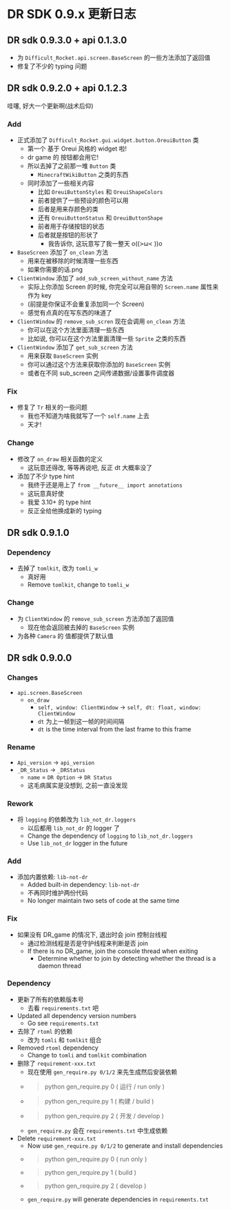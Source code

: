 # DR SDK 0.9.x 更新日志

## DR sdk 0.9.3.0 + api 0.1.3.0

- 为 `Difficult_Rocket.api.screen.BaseScreen` 的一些方法添加了返回值
- 修复了不少的 typing 问题

## DR sdk 0.9.2.0 + api 0.1.2.3

哇噻, 好大一个更新啊(战术后仰)

### Add

- 正式添加了 `Difficult_Rocket.gui.widget.button.OreuiButton` 类
  - 第一个 基于 Oreui 风格的 widget 啦!
  - dr game 的 按钮都会用它!
  - 所以去掉了之前那一堆 `Button` 类
    - `MinecraftWikiButton` 之类的东西
  - 同时添加了一些相关内容
    - 比如 `OreuiButtonStyles` 和 `OreuiShapeColors`
    - 前者提供了一些预设的颜色可以用
    - 后者是用来存颜色的类
    - 还有 `OreuiButtonStatus` 和 `OreuiButtonShape`
    - 前者用于存储按钮的状态
    - 后者就是按钮的形状了
      - 我告诉你, 这玩意写了我一整天 o((>ω< ))o
- `BaseScreen` 添加了 `on_clean` 方法
  - 用来在被移除的时候清理一些东西
  - 如果你需要的话.png
- `ClientWindow` 添加了 `add_sub_screen_without_name` 方法
  - 实际上你添加 Screen 的时候, 你完全可以用自带的 `Screen.name` 属性来作为 key
  - (前提是你保证不会重复添加同一个 Screen)
  - 感觉有点真的在写东西的味道了
- `ClientWindow` 的 `remove_sub_scren` 现在会调用 `on_clean` 方法
  - 你可以在这个方法里面清理一些东西
  - 比如说, 你可以在这个方法里面清理一些 `Sprite` 之类的东西
- `ClientWindow` 添加了 `get_sub_screen` 方法
  - 用来获取 `BaseScreen` 实例
  - 你可以通过这个方法来获取你添加的 `BaseScreen` 实例
  - 或者在不同 sub_screen 之间传递数据/设置事件调度器

### Fix

- 修复了 `Tr` 相关的一些问题
  - 我也不知道为啥我就写了一个 `self.name` 上去
  - 天才!

### Change

- 修改了 `on_draw` 相关函数的定义
  - 这玩意还得改, 等等再说吧, 反正 dt 大概率没了
- 添加了不少 type hint
  - 我终于还是用上了 `from __future__ import annotations`
  - 这玩意真好使
  - 我爱 3.10+ 的 type hint
  - 反正全给他换成新的 typing

## DR sdk 0.9.1.0

### Dependency

- 去掉了 `tomlkit`, 改为 `tomli_w`
  - 真好用
  - Remove `tomlkit`, change to `tomli_w`

### Change

- 为 `ClientWindow` 的 `remove_sub_screen` 方法添加了返回值
  - 现在他会返回被去掉的 `BaseScreen` 实例
- 为各种 `Camera` 的 值都提供了默认值

## DR sdk 0.9.0.0

### Changes

- `api.screen.BaseScreen`
  - `on_draw`
    - `self, window: ClientWindow` -> `self, dt: float, window: ClientWindow`
    - `dt` 为上一帧到这一帧的时间间隔
    - `dt` is the time interval from the last frame to this frame

### Rename

- `Api_version` -> `api_version`
- `_DR_Status` -> `_DRStatus`
  - `name` = `DR Option` -> `DR Status`
  - 这毛病属实是没想到, 之前一直没发现

### Rework

- 将 `logging` 的依赖改为 `lib_not_dr.loggers`
  - 以后都用 `lib_not_dr` 的 logger 了
  - Change the dependency of `logging` to `lib_not_dr.loggers`
  - Use `lib_not_dr` logger in the future

### Add

- 添加内置依赖: `lib-not-dr`
  - Added built-in dependency: `lib-not-dr`
  - 不再同时维护两份代码
  - No longer maintain two sets of code at the same time

### Fix

- 如果没有 DR_game 的情况下, 退出时会 join 控制台线程
  - 通过检测线程是否是守护线程来判断是否 join
  - If there is no DR_game, join the console thread when exiting
    - Determine whether to join by detecting whether the thread is a daemon thread

### Dependency

- 更新了所有的依赖版本号
  - 去看 `requirements.txt` 吧
- Updated all dependency version numbers
  - Go see `requirements.txt`
- 去除了 `rtoml` 的依赖
  - 改为 `tomli` 和 `tomlkit` 组合
- Removed `rtoml` dependency
  - Change to `tomli` and `tomlkit` combination
- 删除了 `requirement-xxx.txt`
  - 现在使用 `gen_require.py 0/1/2` 来先生成然后安装依赖
  - > python gen_require.py 0 ( 运行 / run only )
  - > python gen_require.py 1 ( 构建 / build )
  - > python gen_require.py 2 ( 开发 / develop )
  - `gen_require.py` 会在 `requirements.txt` 中生成依赖
- Delete `requirement-xxx.txt`
  - Now use `gen_require.py 0/1/2` to generate and install dependencies
  - > python gen_require.py 0 ( run only )
  - > python gen_require.py 1 ( build )
  - > python gen_require.py 2 ( develop )
  - `gen_require.py` will generate dependencies in `requirements.txt`
